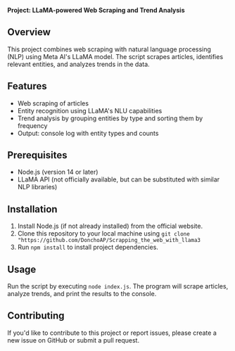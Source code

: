 **Project: LLaMA-powered Web Scraping and Trend Analysis**

**Overview**
---------

This project combines web scraping with natural language processing (NLP) using Meta AI's LLaMA model. The script scrapes articles, identifies relevant entities, and analyzes trends in the data.

**Features**
------------

* Web scraping of articles
* Entity recognition using LLaMA's NLU capabilities
* Trend analysis by grouping entities by type and sorting them by frequency
* Output: console log with entity types and counts

**Prerequisites**
-----------------

* Node.js (version 14 or later)
* LLaMA API (not officially available, but can be substituted with similar NLP libraries)

**Installation**
--------------

1. Install Node.js (if not already installed) from the official website.
2. Clone this repository to your local machine using `git clone "https://github.com/DonchoAP/Scrapping_the_web_with_llama3`
3. Run `npm install` to install project dependencies.

**Usage**
--------

Run the script by executing `node index.js`. The program will scrape articles, analyze trends, and print the results to the console.

**Contributing**
-------------

If you'd like to contribute to this project or report issues, please create a new issue on GitHub or submit a pull request.
